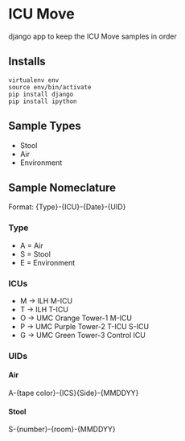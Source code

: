 # ICU Move
django app to keep the ICU Move samples in order

## Installs
```
virtualenv env
source env/bin/activate
pip install django
pip install ipython
```

## Sample Types
* Stool
* Air
* Environment

## Sample Nomeclature
Format: {Type}-{ICU}-{Date}-{UID}

### Type
* A = Air
* S = Stool
* E = Environment

### ICUs
* M -> ILH M-ICU
* T -> ILH T-ICU
* O -> UMC Orange Tower-1 M-ICU
* P -> UMC Purple Tower-2 T-ICU S-ICU
* G -> UMC Green  Tower-3 Control ICU

### UIDs
#### Air
A-{tape color}-{ICS}{Side}-{MMDDYY}
#### Stool
S-{number}-{room}-{MMDDYY}
